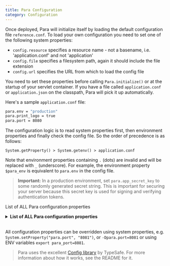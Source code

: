 ```yaml
---
title: Para Configuration
category: Configuration
---
```


Once deployed, Para will initialize itself by loading the default configuration file `reference.conf`.
To load your own configuration you need to set one of the following system properties:

- `config.resource` specifies a resource name - not a basename, i.e. 'application.conf' and not 'application'
- `config.file` specifies a filesystem path, again it should include the file extension
- `config.url` specifies the URL from which to load the config file

You need to set these properties before calling `Para.initialize()` or at the startup of your servlet container.
If you have a file called `application.conf` or `application.json` on the classpath, Para will pick it up automatically.

Here's a sample `application.conf` file:

```bash
para.env = "production"
para.print_logo = true
para.port = 8080
```

The configuration logic is to read system properties first, then environment properties and finally check the config file.
So the order of precedence is as follows:
```
System.getProperty() > System.getenv() > application.conf
```

Note that environment properties containing `.` (dots) are invalid and will be replaced with `_` (underscore).
For example, the environment property `$para_env` is equivalent to `para.env` in the config file.

> **Important:** In a production environment, set `para.app_secret_key` to some randomly generated secret string.
> This is important for securing your server because this secret key is used for signing and verifying authentication tokens.

List of ALL Para configuration properties

<details><summary><b>List of ALL Para configuration properties</b></summary>


## Core

| Property key & Description | Default Value | Type |
|  ---                       | ---           | ---  |
|`para.app_name`<br>The formal name of the web application. | `para` | `String`|
|`para.context_path` <kbd>requires restart</kbd><br>The context path (subpath) of the web application, defaults to the root path `/`. | ` ` | `String`|
|`para.port` <kbd>requires restart</kbd><br>The network port of this Para server. Port number should be a number above `1024`. | `8080` | `Integer`|
|`para.dao` <kbd>requires restart</kbd><br>Selects the `DAO` implementation at runtime. Can be `AWSDynamoDAO`, `MongoDBDAO`, `CassandraDAO`, etc. Each implementation has its own configuration properties. | `H2DAO` | `String`|
|`para.search` <kbd>requires restart</kbd><br>Selects the `Search` implementation at runtime. Can be `LuceneSearch`, `ElasticSearch`, etc. | `LuceneSearch` | `String`|
|`para.cache` <kbd>requires restart</kbd><br>Selects the `Cache` implementation at runtime. Can be one of `CaffeineSearch`, `HazelcastCache`. | `CaffeineSearch` | `String`|
|`para.q` <kbd>requires restart</kbd><br>Selects the `Queue` implementation at runtime. Can be one of `LocalQueue`, `AWSQueue`. | `LocalQueue` | `String`|
|`para.fs` <kbd>requires restart</kbd><br>Selects the `FileStore` implementation at runtime. Can be one of `LocalFileStore`, `AWSFileStore`. | `LocalFileStore` | `String`|
|`para.emailer`<br>Selects the `Emailer` implementation at runtime. Can be one of `AWSEmailer`, `JavaMailEmailer`, `NoopEmailer`.  | `NoopEmailer` | `String`|
|`para.search_enabled`<br>Enable/disable full-text search functionality. | `true` | `Boolean`|
|`para.cache_enabled`<br>Enable/disable object caching. Enabled in `production` mode by default. | `false` | `Boolean`|
|`para.webhooks_enabled`<br>Enable/disable webhooks functionality using `Webhook` objects. Requires a queue. | `false` | `Boolean`|
|`para.api_enabled`<br>Enable/disable the Para RESTful API. | `false` | `Boolean`|
|`para.cluster_name`<br>The name of the Para cluster. Used by some of the plugins to isolate deployments. | `para-prod` | `String`|
|`para.core_package_name`<br>The package path (e.g. `org.company.app.core`) where all domain classes are defined. Specify this when integrating your app with Para core/client, to get deserialization working. | ` ` | `String`|
|`para.admin_ident`<br>The identifier of the first administrator (can be email or social login ID). | ` ` | `String`|
|`para.worker_id`<br>Node number, 1 to 128. Used mainly for ID generation.Each instance of Para should have a unique worker id. | `1` | `String`|
|`para.executor_threads`<br>The number of threads to use for the `ExecutorService` thread pool. | `2` | `Integer`|
|`para.max_failed_webhook_attempts`<br>The number of maximum failed webhook delivery attemts. Webhooks with too many failed deliveries will be disabled automatically. | `10` | `Integer`|
|`para.reindex_batch_size`<br>Controls the number of documents to reindex in a single batch. By default is equal to page size for reading the docs from DB. | `100` | `Integer`|
|`para.sync_index_with_db`<br>Enable/disable the data synchronization between database and search index. | `true` | `Boolean`|
|`para.read_from_index`<br>Enable/disable reading data from search index instead of database. Used for data recovery. | `false` | `Boolean`|
|`para.max_datatypes_per_app`<br>Maximum number of data types which can be defined in each Para app. | `256` | `Integer`|
|`para.max_entity_size_bytes`<br>Maximum size (in bytes) of incoming JSON payload entities in requests to the API. | `1048576` | `Integer`|
|`para.health.check_interval`<br>The health check interval, in seconds. | `60` | `Integer`|
|`para.health_check_enabled`<br>Enable/disable the health check functionality in Para. | `true` | `Boolean`|

## Basic Authentication

| Property key & Description | Default Value | Type |
|  ---                       | ---           | ---  |
|`para.fb_app_id`<br>Facebook OAuth2 app ID. | ` ` | `String`|
|`para.fb_secret`<br>Facebook app secret key. | ` ` | `String`|
|`para.gp_app_id`<br>Google OAuth2 app ID. | ` ` | `String`|
|`para.gp_secret`<br>Google app secret key. | ` ` | `String`|
|`para.in_app_id`<br>LinkedIn OAuth2 app ID. | ` ` | `String`|
|`para.in_secret`<br>LinkedIn app secret key. | ` ` | `String`|
|`para.tw_app_id`<br>Twitter OAuth app ID. | ` ` | `String`|
|`para.tw_secret`<br>Twitter app secret key. | ` ` | `String`|
|`para.gh_app_id`<br>GitHub OAuth2 app ID. | ` ` | `String`|
|`para.gh_secret`<br>GitHub app secret key. | ` ` | `String`|
|`para.ms_app_id`<br>Microsoft OAuth2 app ID. | ` ` | `String`|
|`para.ms_secret`<br>Microsoft app secret key. | ` ` | `String`|
|`para.ms_tenant_id`<br>Microsoft OAuth2 tenant ID. | `common` | `String`|
|`para.az_app_id`<br>Amazon OAuth2 app ID. | ` ` | `String`|
|`para.az_secret`<br>Amazon app secret key. | ` ` | `String`|
|`para.sl_app_id`<br>Slack OAuth2 app ID. | ` ` | `String`|
|`para.sl_secret`<br>Slack app secret key. | ` ` | `String`|
|`para.mm_app_id`<br>Mattermost OAuth2 app ID. | ` ` | `String`|
|`para.mm_secret`<br>Mattermost app secret key. | ` ` | `String`|

## Security

| Property key & Description | Default Value | Type |
|  ---                       | ---           | ---  |
|`para.cors_enabled`<br>Enable/disable the CORS filter. It adds CORS headers to API responses. | `true` | `Boolean`|
|`para.security.csrf_protection`<br>Enable/disable CSRF protection which checks for valid CSRF tokens in write requests. | `true` | `Boolean`|
|`para.security.csrf_cookie`<br>The name of the CSRF cookie. | `para-csrf-token` | `String`|
|`para.auth_cookie`<br>The name of the authorization cookie. | `para-auth` | `String`|
|`para.request_expires_after`<br>Expiration period for signed API request, in seconds. | `900` | `Integer`|
|`para.jwt_expires_after`<br>Expiration period for JWTs (access token), in seconds. | `86400` | `Integer`|
|`para.jwt_refresh_interval`<br>JWT refresh interval, after which a new token is issued, in seconds. | `3600` | `Integer`|
|`para.id_token_expires_after`<br>Expiration period for short-lived ID tokens, in seconds. | `60` | `Integer`|
|`para.session_timeout`<br>Expiration period for the login session, in seconds. | `86400` | `Integer`|
|`para.min_password_length`<br>The minimum length of user passwords. | `8` | `Integer`|
|`para.pass_reset_timeout`<br>The time window in which passwords can be reset, in seconds. After that the token in the email expires. | `1800` | `Integer`|
|`para.returnto_cookie`<br>The name of the cookie used to remember which URL the user requested and will be redirected to after login. | `para-returnto` | `String`|
|`para.support_email`<br>The email of the webmaster/support team. Para will send emails to this email. | `support@myapp.co` | `String`|
|`para.security.allow_unverified_emails`<br>Enable/disable email verification after the initial user registration. Users with unverified emails won't be able to sign in, unless they use a social login provider. | `false` | `Boolean`|
|`para.security.protected`<br>Protects a named resource by requiring users to authenticated before accessing it. A protected resource has a `{name}` and value like this `["/{path}", "/{path}/**", ["{role}" or {http_method}]]`. The value is an array of relative paths which are matche by an ANT pattern matcher. This array can contain a subarray which lists all the HTTP methods that require authentication and the user roles that are allowed to access this particular resource. No HTTP methods means that all requests to this resource require authentication. | ` ` | `ConfigObject`|
|`para.security.signin`<br>The path to the login page. | `/signin` | `String`|
|`para.security.signin_success`<br>The default page to send users to when they login. | `/` | `String`|
|`para.security.signin_failure`<br>The default page to send users to when login fails. | `/signin?error` | `String`|
|`para.security.signout`<br>The path to the logout page. | `/signout` | `String`|
|`para.security.signout_success`<br>The default page to send users to when they logout. | `/signin` | `String`|
|`para.security.access_denied`<br>The path to redirect to when 403 code is returned. | `/403` | `String`|
|`para.security.returnto`<br>The path to return to when an authentication request succeeds. | `returnto` | `String`|
|`para.security.remember_me` <kbd>deprecated</kbd><br>Enable/disable remember me functionality. | `true` | `Boolean`|
|`para.app_secret_key` <kbd>deprecated</kbd><br>Salt. | `md5('paraseckey')` | `String`|

## River & Queue

| Property key & Description | Default Value | Type |
|  ---                       | ---           | ---  |
|`para.default_queue_name`<br>The name of the queue used by Para. | `para-default` | `String`|
|`para.queue_link_enabled`<br>Enable/disable polling the queue for message. This controls the 'river' feature in Para. | `false` | `Boolean`|
|`para.queue.polling_sleep_seconds`<br> | `60` | `Integer`|
|`para.queue.polling_interval_seconds`<br>The polling interval of the Para river, in seconds. Polls queue for messages. | `10` | `Integer`|
|`para.river.max_indexing_retries`<br>The maximum number of attempts at reading an object from database and indexing it, when the operation was received from the queue. | `5` | `Integer`|
|`para.indexing_sync_interval_sec`<br>The time interval between the sending of each batch of index synchronization messages to the queue, in seconds. | `10` | `Integer`|

## Metrics

| Property key & Description | Default Value | Type |
|  ---                       | ---           | ---  |
|`para.metrics_enabled`<br>Enable/disable the built-in metrics around CRUD methods. | `true` | `Boolean`|
|`para.metrics.logging_rate`<br>The rate at which the metrics logger will write to file, in seconds. | `60` | `Integer`|
|`para.metrics.graphite.host`<br>The URL of the Graphite host to push metrics to. | ` ` | `String`|
|`para.metrics.graphite.port`<br>The port number of the Graphite server. | `2003` | `Integer`|
|`para.metrics.graphite.prefix_system`<br> | ` ` | `String`|
|`para.metrics.graphite.prefix_apps`<br>The prefix to apply to metric names, e.g. `com.erudika.para.{{INSTANCE_ID}}`. | ` ` | `String`|
|`para.metrics.graphite.period`<br>The period for how often to push system metrics in seconds. Disabled by default. | `0` | `Integer`|
|`para.metrics.jmx_enabled`<br>Enable/disable JMX reporting for all metrics. | `false` | `Boolean`|

## LDAP Authentication

| Property key & Description | Default Value | Type |
|  ---                       | ---           | ---  |
|`para.security.ldap.password_param`<br>LDAP password parameter name. | `password` | `String`|
|`para.security.ldap.username_param`<br>LDAP username parameter name. | `username` | `String`|

## File Storage

| Property key & Description | Default Value | Type |
|  ---                       | ---           | ---  |
|`para.s3.bucket`<br>The S3 bucket where files will be stored by `FileStore` implementations. | `org.paraio.us-east-1` | `String`|
|`para.s3.max_filesize_mb`<br>Maximum file size for files uploaded to S3, in megabytes. | `10` | `Integer`|
|`para.localstorage.folder`<br>The local folder for file storage, when `LocalFileStore` is used. | ` ` | `String`|
|`para.localstorage.max_filesize_mb`<br>Maximum file size for files stored locally, in megabytes. | `10` | `Integer`|

## Para Client

| Property key & Description | Default Value | Type |
|  ---                       | ---           | ---  |
|`para.client.ssl_protocols`<br>SSL protocols allowed for a successul connection. | `TLSv1.3` | `String`|
|`para.client.ssl_keystore`<br>The SSL key store location. This contains the certificates used by the Para client. | ` ` | `String`|
|`para.client.ssl_keystore_password`<br>The SSL key store password. | ` ` | `String`|
|`para.client.ssl_truststore`<br>The SSL trust store location. This contains the certificates and CAs which the client trusts. | ` ` | `String`|
|`para.user_agent_id_enabled`<br>Enable/disable `User-Agent` header in Para client. | `true` | `Boolean`|

## Elasticsearch Search

| Property key & Description | Default Value | Type |
|  ---                       | ---           | ---  |
|`para.es.flavor`<br>Eleasticsearch flavor - either `elasticsearch` or `opensearch`. | `elasticsearch` | `String`|
|`para.es.shards`<br>The number of shards per index. Used when creating the root app index. | `2` | `Integer`|
|`para.es.shards_for_child_apps`<br>The number of shards per index for a child apps. | `1` | `Integer`|
|`para.es.replicas`<br>The number of copies to store of the root index. | `0` | `Integer`|
|`para.es.replicas_for_child_apps`<br>The number of copies to store of each child app index. | `0` | `Integer`|
|`para.es.use_nested_custom_fields`<br>Switches between normal indexing and indexing with nested key/value objects for custom properties. When this is `false` (normal mode), Para objects will be indexed without modification but this could lead to a field mapping explosion and crash the ES cluster. | `false` | `Boolean`|
|`para.es.async_enabled`<br>Enable/disable asynchronous operations when indexing/unindexing. | `false` | `Boolean`|
|`para.es.bulk.flush_immediately`<br>Eanble/disable immediately flushing the requests in `BulkProcessor`, concurrently (in another thread). | `true` | `Boolean`|
|`para.es.restclient_scheme`<br>The scheme to use when connecting to the Elasticsearch server - `http` or `https`. | `http` | `String`|
|`para.es.restclient_host`<br>The ES server hostname. | `localhost` | `String`|
|`para.es.restclient_port`<br>The ES server port number. | `9200` | `Integer`|
|`para.es.sign_requests_to_aws`<br>Enable/disable request signing using the AWS V4 algorithm. For use with Amazon OpenSearch. | `false` | `Boolean`|
|`para.es.restclient_context_path`<br>The context path where ES is deployed, if any. | ` ` | `String`|
|`para.es.auto_expand_replicas`<br>Automatically make a replica copy of the index to the number of nodes specified. | `0-1` | `String`|
|`para.es.root_index_sharing_enabled`<br>Enable/disable root index sharing by child apps configured with `isSharingIndex = true`. | `false` | `Boolean`|
|`para.es.track_total_hits`<br>Makes ES track the actual number of hits, even if they are more than the 10000.  | `true` | `Boolean`|
|`para.es.aws_region`<br>The AWS region where ES is deployed. Used for calculating request signatures. | `eu-west-1` | `String`|
|`para.es.basic_auth_login`<br>The username to use for authentication with ES. | ` ` | `String`|
|`para.es.basic_auth_password`<br>The password to use for authentication with ES. | ` ` | `String`|
|`para.es.bulk.size_limit_mb`<br>`BulkProcessor` flush threshold, in megabytes. | `5` | `Integer`|
|`para.es.bulk.action_limit`<br>`BulkProcessor` flush threshold in terms of batch size. | `1000` | `Integer`|
|`para.es.bulk.concurrent_requests`<br>`BulkProcessor` number of concurrent requests (0 means synchronous execution). | `1` | `Integer`|
|`para.es.bulk.flush_interval_ms`<br>`BulkProcessor` flush interval, in milliseconds. | `5000` | `Integer`|
|`para.es.bulk.backoff_initial_delay_ms`<br>`BulkProcessor` inital backoff delay, in milliseconds. | `50` | `Integer`|
|`para.es.bulk.max_num_retries`<br>`BulkProcessor` number of retries. | `8` | `Integer`|
|`para.es.proxy_enabled`<br>Enable/disable the Elasticsearch proxy endpoint. | `false` | `Boolean`|
|`para.es.proxy_path`<br>The path to the ES proxy endpoint. | `_elasticsearch` | `String`|
|`para.es.proxy_reindexing_enabled`<br>Enable/disable rebuilding indices through the Elasticsearch proxy endpoint. | `false` | `Boolean`|

## Lucene Search

| Property key & Description | Default Value | Type |
|  ---                       | ---           | ---  |
|`para.lucene.dir`<br>The data folder where Lucene stores its indexes. | `./` | `String`|

## MongoDB DAO

| Property key & Description | Default Value | Type |
|  ---                       | ---           | ---  |
|`para.mongodb.uri`<br>The MongoDB URI string - verrides host, port, user and password if set. | ` ` | `String`|
|`para.mongodb.database`<br>The database name that Para will use. The database should exist before starting Para. | `para` | `String`|
|`para.mongodb.host`<br>The hostname of the MongoDB server. | `localhost` | `String`|
|`para.mongodb.port`<br>The MongoDB server port. | `27017` | `Integer`|
|`para.mongodb.user`<br>The username with access to the MongoDB database. | ` ` | `String`|
|`para.mongodb.password`<br>The MongoDB user's password. | ` ` | `String`|
|`para.mongodb.ssl_enabled`<br>Enable/disable the SSL/TLS transport layer. | `false` | `Boolean`|
|`para.mongodb.ssl_allow_all`<br>Allows a connection to any host over SSL by ignoring the certificate validation. | `false` | `Boolean`|

## SQL DAO

| Property key & Description | Default Value | Type |
|  ---                       | ---           | ---  |
|`para.db.hostname`<br>The hostname of the H2 server. Setting this will enable H2â€™s â€œserver modeâ€ and start a TCP server. | ` ` | `String`|
|`para.db.dir`<br>The data directory for storing H2 databases. | `./data` | `String`|
|`para.db.user`<br>The username with access to the H2 database. | `para` | `String`|
|`para.db.tcpServer`<br>Parameters for the H2 TCP server. | ` ` | `String`|
|`para.sql.url`<br>The server URL to connect to, *without* the `jdbc:` prefix. | ` ` | `String`|
|`para.sql.driver`<br>The fully-qualified class name for your SQL driver. | ` ` | `String`|
|`para.sql.user`<br>The username with access to the database. | `user` | `String`|
|`para.sql.password`<br>The database user's password. | `secret` | `String`|

## Cassandra DAO

| Property key & Description | Default Value | Type |
|  ---                       | ---           | ---  |
|`para.cassandra.hosts`<br>Comma-separated Cassandra server hosts (contact points). | `localhost` | `String`|
|`para.cassandra.keyspace`<br>The name of the Cassandra keyspace to use. | `para` | `String`|
|`para.cassandra.user`<br>The Cassandra username with access to the database. | ` ` | `String`|
|`para.cassandra.password`<br>The password for the Cassandra user. | ` ` | `String`|
|`para.cassandra.port`<br>The Cassandra server port to connect to. | `9042` | `Integer`|
|`para.cassandra.replication_factor`<br>Replication factor for the Cassandra keyspace. | `1` | `Integer`|
|`para.cassandra.ssl_enabled`<br>Enable/disable the SSL/TLS transport in Cassandra client. | `false` | `Boolean`|
|`para.cassandra.ssl_protocols`<br>The protocols allowed for successful connection to Cassandra cluster. | `TLSv1.3` | `String`|
|`para.cassandra.ssl_keystore`<br>Cassandra client key store, containing the certificates to use. | ` ` | `String`|
|`para.cassandra.ssl_keystore_password`<br>Password for the Cassandra client key store. | ` ` | `String`|
|`para.cassandra.ssl_truststore`<br>Cassandra client trust store, containing trusted certificates and CAs. | ` ` | `String`|
|`para.cassandra.ssl_truststore_password`<br>Password for the Cassandra trust store. | ` ` | `String`|

## AWS DynamoDB DAO

| Property key & Description | Default Value | Type |
|  ---                       | ---           | ---  |
|`para.dynamodb.`<br>Enable/disable SSE (encryption-at-rest) using own KMS, instead of AWS-owned CMK for all newly created DynamoDB tables. | `false` | `Boolean`|

## Caffeine Cache

| Property key & Description | Default Value | Type |
|  ---                       | ---           | ---  |
|`para.caffeine.evict_after_minutes`<br>Cache eviction policy - objects are evicted from Caffeine cache after this time. | `10` | `Integer`|
|`para.caffeine.cache_size`<br>Maximum size for the Caffeine cache map. | `10000` | `Integer`|

## Hazelcast Cache

| Property key & Description | Default Value | Type |
|  ---                       | ---           | ---  |
|`para.hc.async_enabled`<br>Enable/disable asynchronous operations in the Hazelcast client. | `true` | `Boolean`|
|`para.hc.ttl_seconds`<br>Time-to-live value (how long the objects stay cached) for cached objects, in seconds. | `3600` | `Integer`|
|`para.hc.ec2_discovery_enabled`<br>Enable/disable EC2 auto-discovery feature when deploying to AWS. | `true` | `Boolean`|
|`para.hc.aws_access_key`<br>The AWS access key to use if EC2 auto-discovery is enabled in Hazelcast. | ` ` | `String`|
|`para.hc.aws_secret_key`<br>The AWS secret key to use if EC2 auto-discovery is enabled in Hazelcast. | ` ` | `String`|
|`para.hc.aws_region`<br>The AWS region to use if EC2 auto-discovery is enabled in Hazelcast. | ` ` | `String`|
|`para.hc.discovery_group`<br>EC2 security group for cloud discovery of Hazelcast nodes. | `hazelcast` | `String`|
|`para.hc.max_size`<br>Maximum number of objects to keep in Hazelcast cache. | `5000` | `Integer`|
|`para.hc.eviction_policy`<br>Hazelcast cache eviction policy - `LRU` or `LFU`. | `LRU` | `String`|

## Miscellaneous

| Property key & Description | Default Value | Type |
|  ---                       | ---           | ---  |
|`para.max_items_per_page`<br>Maximum results per page - limits the number of items to show in search results. | `30` | `Integer`|
|`para.max_pages`<br>Pagination limit - sets the highest page number possible. | `1000` | `Integer`|
|`para.max_page_limit`<br>Pagination limit - sets the maximum value for the `limit` request parameter, when it is used. | `256` | `Integer`|
|`para.access_log_enabled`<br>Enable/disable the Para access log. | `true` | `Boolean`|
|`para.shared_table_name`<br>The name of the shared database table, used by shared apps. | `0` | `String`|
|`para.fail_on_write_errors`<br>Enable/disable throwing an exception when a write operation fails with errors. | `true` | `Boolean`|
|`para.import_batch_size`<br>The maximum number of objects to import, in each batch, when restoring data from backup. | `100` | `Integer`|
|`para.gzip_enabled`<br>Enable/disable the GZIP filter for compressing API response entities. | `false` | `Boolean`|
|`para.debug_request_signatures`<br>Enable/disable debuging info for each AWS V4 request signature. | `false` | `Boolean`|
|`para.vote_expires_after`<br>Vote expiration timeout, in seconds. Users can vote again on the same content after this period has elapsed. Default is 30 days. | `2592000` | `Integer`|
|`para.vote_locked_after`<br>Vote locking period, in seconds. Vote cannot be changed after this period has elapsed. Default is 30 sec. | `30` | `Integer`|
|`para.plugin_folder`<br>The folder from which Para will load its JAR plugin files. | `lib/` | `String`|
|`para.prepend_shared_appids_with_space`<br>**For internal use only!** Prepends `appid` fields with a space for all shared apps. | `false` | `Boolean`|
|`para.print_version`<br>Enable/disable version number printing in Para logs. | `true` | `Boolean`|
|`para.print_logo`<br>Enable/disable printing the Para ASCII logo on startup. | `true` | `Boolean`|
|`para.markdown_soft_break`<br>Sets the Markdown soft break character. | `<br>` | `String`|
|`para.markdown_allowed_follow_domains`<br>A whitelist of domains, links to which will be allowed to be followed by web crawlers (comma-separated list). | ` ` | `String`|
|`para.aws_ses_region`<br>AWS region to use in the `AWSEmailer` implementation. | `eu-west-1` | `String`|
|`para.pidfile_enabled`<br>Enable/disable PID file generation on startup. | `true` | `Boolean`|
|`para.default_separator`<br>String separator - default is colon `:`. | `:` | `String`|
|`para.default_encoding`<br>Default character encoding - `UTF-8`. | `UTF-8` | `String`|

</details>
<br>

All configuration properties can be overridden using system properties, e.g. `System.setProperty("para.port", "8081")`,
or `-Dpara.port=8081` or using ENV variables `export para_port=8081`.

> Para uses the excellent [Config library](https://github.com/typesafehub/config/) by TypeSafe.
> For more information about how it works, see the README for it.